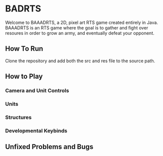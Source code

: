 # BADRTS

Welcome to BAAADRTS, a 2D, pixel art RTS game created entirely in Java. 
BAAADRTS is an RTS game where the goal is to gather and fight over resoures in order to grow an army, and eventually defeat your opponent.

## How To Run

Clone the repository and add both the src and res file to the source path.

## How to Play

### Camera and Unit Controls

### Units

### Structures

### Developmental Keybinds

## Unfixed Problems and Bugs
